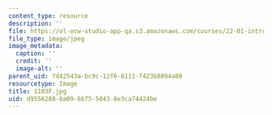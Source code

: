 ```yaml
---
content_type: resource
description: ''
file: https://ol-ocw-studio-app-qa.s3.amazonaws.com/courses/22-01-introduction-to-nuclear-engineering-and-ionizing-radiation-fall-2016/d95562886a096b7550436e3ca74424be_1103F.jpg
file_type: image/jpeg
image_metadata:
  caption: ''
  credit: ''
  image-alt: ''
parent_uid: 7d42543a-bc9c-12f6-6111-f423b8894a80
resourcetype: Image
title: 1103F.jpg
uid: d9556288-6a09-6b75-5043-6e3ca74424be
---
```

